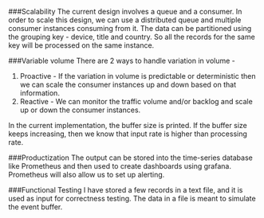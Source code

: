 ###Scalability
The current design involves a queue and a consumer. In order to scale this design, we can use a distributed queue and multiple consumer instances consuming from it. The data can be partitioned using the grouping key - device, title and country.
So all the records for the same key will be processed on the same instance.

###Variable volume
There are 2 ways to handle variation in volume - 
1. Proactive  - If the variation in volume is predictable or deterministic then we can scale the consumer instances up and down based on that information.
2. Reactive - We can monitor the traffic volume and/or backlog and scale up or down the consumer instances. 

In the current implementation, the buffer size is printed. If the buffer size keeps increasing, then we know that input rate is higher than processing rate.

###Productization
The output can be stored into the time-series database like Prometheus and then used to create dashboards using grafana. Prometheus will also allow us to set up alerting.

###Functional Testing
I have stored a few records in a text file, and it is used as input for correctness testing. The data in a file is meant to simulate the event buffer.